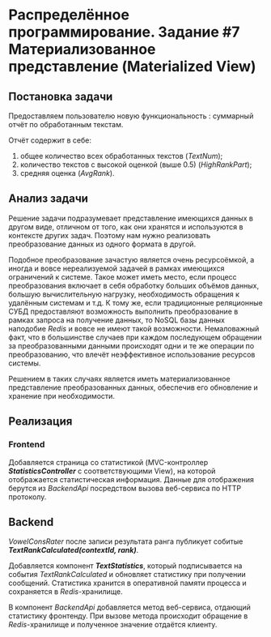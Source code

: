 # Распределённое программирование. Задание #7 Материализованное представление (Materialized View)

## Постановка задачи
Предоставляем пользователю новую функциональность : суммарный отчёт по обработанным текстам. 

Отчёт содержит в себе: 
1. общее количество всех обработанных текстов (*TextNum*);
2. количество текстов с высокой оценкой (выше 0.5) (*HighRankPart*);
3. средняя оценка (*AvgRank*).

## Анализ задачи

Решение задачи подразумевает представление имеющихся данных в другом виде, отличном от того, как они хранятся и используются в контексте других задач. Поэтому нам нужно реализовать преобразование данных из одного формата в другой.

Подобное преобразование зачастую является очень ресурсоёмкой, а иногда и вовсе нереализуемой задачей в рамках имеющихся ограничений к системе. Такое может иметь место, если процесс преобразования включает в себя обработку больших объёмов данных, большую вычислительную нагрузку, необходимость обращения к удалённым системам и т.д. К тому же, если традиционные реляционные СУБД предоставляют возможность выполнить преобразование в рамках запроса на получение данных, то NoSQL базы данных наподобие *Redis* и вовсе не имеют такой возможности. Немаловажный факт, что в большинстве случаев при каждом последующем обращении за преобразованными данными происходят одни и те же операции по преобразованию, что влечёт неэффективное использование ресурсов системы.

Решением в таких случаях является иметь материализованное представление преобразованных данных, обеспечив его обновление и хранение при необходимости.

## Реализация

### Frontend

Добавляется страница со статистикой (MVC-контроллер ***StatisticsController*** c соответствующими View), на которой отображается статистическая информация. Данные для отображения берутся из *BackendApi* посредством вызова веб-сервиса по HTTP протоколу.

## Backend

*VowelConsRater* после записи результата ранга публикует собитые ***TextRankCalculated(contextId, rank)***.

Добавляется компонент ***TextStatistics***, который подписывается на события *TextRankCalculated* и обновляет статистику при получении сообщений. Статистика хранится в оперативной памяти процесса и сохраняется в *Redis*-хранилище.

В компонент *BackendApi* добавляется метод веб-сервиса, отдающий статистику фронтенду. При вызове метода происходит обращение в *Redis*-хранилище и полученное значение отдаётся клиенту. 
